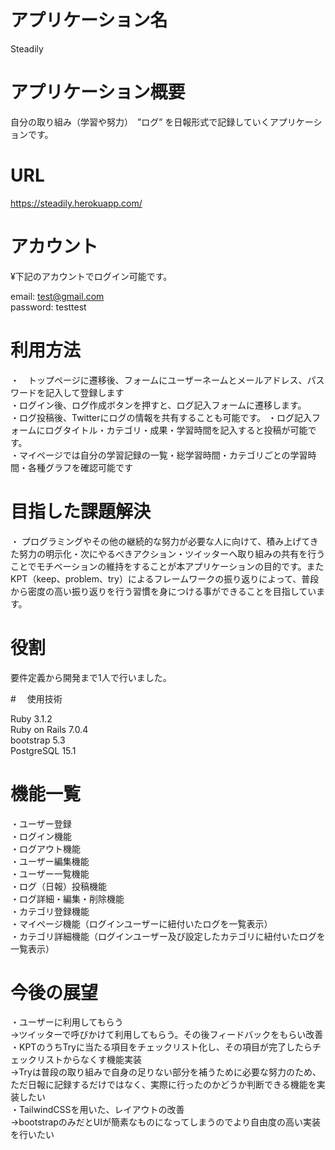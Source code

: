 # アプリケーション名

Steadily

# アプリケーション概要
自分の取り組み（学習や努力）　”ログ” を日報形式で記録していくアプリケーションです。

# URL

https://steadily.herokuapp.com/

# アカウント
¥下記のアカウントでログイン可能です。

email: test@gmail.com  
password: testtest

# 利用方法
・　トップページに遷移後、フォームにユーザーネームとメールアドレス、パスワードを記入して登録します  
・ログイン後、ログ作成ボタンを押すと、ログ記入フォームに遷移します。  
・ログ投稿後、Twitterにログの情報を共有することも可能です。
・ログ記入フォームにログタイトル・カテゴリ・成果・学習時間を記入すると投稿が可能です。  
・マイページでは自分の学習記録の一覧・総学習時間・カテゴリごとの学習時間・各種グラフを確認可能です  

# 目指した課題解決
・ プログラミングやその他の継続的な努力が必要な人に向けて、積み上げてきた努力の明示化・次にやるべきアクション・ツイッターへ取り組みの共有を行うことでモチベーションの維持をすることが本アプリケーションの目的です。またKPT（keep、problem、try）によるフレームワークの振り返りによって、普段から密度の高い振り返りを行う習慣を身につける事ができることを目指しています。

# 役割
要件定義から開発まで1人で行いました。

#　 使用技術

Ruby 3.1.2  
Ruby on Rails 7.0.4  
bootstrap 5.3  
PostgreSQL 15.1  

# 機能一覧  
・ユーザー登録  
・ログイン機能  
・ログアウト機能  
・ユーザー編集機能  
・ユーザー一覧機能  
・ログ（日報）投稿機能  
・ログ詳細・編集・削除機能  
・カテゴリ登録機能  
・マイページ機能（ログインユーザーに紐付いたログを一覧表示）  
・カテゴリ詳細機能（ログインユーザー及び設定したカテゴリに紐付いたログを一覧表示）  

# 今後の展望  
・ユーザーに利用してもらう  
→ツイッターで呼びかけて利用してもらう。その後フィードバックをもらい改善  
・KPTのうちTryに当たる項目をチェックリスト化し、その項目が完了したらチェックリストからなくす機能実装  
→Tryは普段の取り組みで自身の足りない部分を補うために必要な努力のため、ただ日報に記録するだけではなく、実際に行ったのかどうか判断できる機能を実装したい  
・TailwindCSSを用いた、レイアウトの改善  
→bootstrapのみだとUIが簡素なものになってしまうのでより自由度の高い実装を行いたい  
